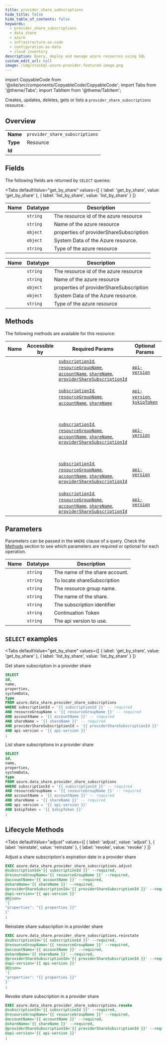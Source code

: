 ```yaml
--- 
title: provider_share_subscriptions
hide_title: false
hide_table_of_contents: false
keywords:
  - provider_share_subscriptions
  - data_share
  - azure
  - infrastructure-as-code
  - configuration-as-data
  - cloud inventory
description: Query, deploy and manage azure resources using SQL
custom_edit_url: null
image: /img/stackql-azure-provider-featured-image.png
---
```


import CopyableCode from '@site/src/components/CopyableCode/CopyableCode';
import Tabs from '@theme/Tabs';
import TabItem from '@theme/TabItem';

Creates, updates, deletes, gets or lists a <code>provider_share_subscriptions</code> resource.

## Overview
<table><tbody>
<tr><td><b>Name</b></td><td><code>provider_share_subscriptions</code></td></tr>
<tr><td><b>Type</b></td><td>Resource</td></tr>
<tr><td><b>Id</b></td><td><CopyableCode code="azure.data_share.provider_share_subscriptions" /></td></tr>
</tbody></table>

## Fields

The following fields are returned by `SELECT` queries:

<Tabs
    defaultValue="get_by_share"
    values={[
        { label: 'get_by_share', value: 'get_by_share' },
        { label: 'list_by_share', value: 'list_by_share' }
    ]}
>
<TabItem value="get_by_share">

<table>
<thead>
    <tr>
    <th>Name</th>
    <th>Datatype</th>
    <th>Description</th>
    </tr>
</thead>
<tbody>
<tr>
    <td><CopyableCode code="id" /></td>
    <td><code>string</code></td>
    <td>The resource id of the azure resource</td>
</tr>
<tr>
    <td><CopyableCode code="name" /></td>
    <td><code>string</code></td>
    <td>Name of the azure resource</td>
</tr>
<tr>
    <td><CopyableCode code="properties" /></td>
    <td><code>object</code></td>
    <td>properties of providerShareSubscription</td>
</tr>
<tr>
    <td><CopyableCode code="systemData" /></td>
    <td><code>object</code></td>
    <td>System Data of the Azure resource.</td>
</tr>
<tr>
    <td><CopyableCode code="type" /></td>
    <td><code>string</code></td>
    <td>Type of the azure resource</td>
</tr>
</tbody>
</table>
</TabItem>
<TabItem value="list_by_share">

<table>
<thead>
    <tr>
    <th>Name</th>
    <th>Datatype</th>
    <th>Description</th>
    </tr>
</thead>
<tbody>
<tr>
    <td><CopyableCode code="id" /></td>
    <td><code>string</code></td>
    <td>The resource id of the azure resource</td>
</tr>
<tr>
    <td><CopyableCode code="name" /></td>
    <td><code>string</code></td>
    <td>Name of the azure resource</td>
</tr>
<tr>
    <td><CopyableCode code="properties" /></td>
    <td><code>object</code></td>
    <td>properties of providerShareSubscription</td>
</tr>
<tr>
    <td><CopyableCode code="systemData" /></td>
    <td><code>object</code></td>
    <td>System Data of the Azure resource.</td>
</tr>
<tr>
    <td><CopyableCode code="type" /></td>
    <td><code>string</code></td>
    <td>Type of the azure resource</td>
</tr>
</tbody>
</table>
</TabItem>
</Tabs>

## Methods

The following methods are available for this resource:

<table>
<thead>
    <tr>
    <th>Name</th>
    <th>Accessible by</th>
    <th>Required Params</th>
    <th>Optional Params</th>
    <th>Description</th>
    </tr>
</thead>
<tbody>
<tr>
    <td><a href="#get_by_share"><CopyableCode code="get_by_share" /></a></td>
    <td><CopyableCode code="select" /></td>
    <td><a href="#parameter-subscriptionId"><code>subscriptionId</code></a>, <a href="#parameter-resourceGroupName"><code>resourceGroupName</code></a>, <a href="#parameter-accountName"><code>accountName</code></a>, <a href="#parameter-shareName"><code>shareName</code></a>, <a href="#parameter-providerShareSubscriptionId"><code>providerShareSubscriptionId</code></a></td>
    <td><a href="#parameter-api-version"><code>api-version</code></a></td>
    <td>Get share subscription in a provider share</td>
</tr>
<tr>
    <td><a href="#list_by_share"><CopyableCode code="list_by_share" /></a></td>
    <td><CopyableCode code="select" /></td>
    <td><a href="#parameter-subscriptionId"><code>subscriptionId</code></a>, <a href="#parameter-resourceGroupName"><code>resourceGroupName</code></a>, <a href="#parameter-accountName"><code>accountName</code></a>, <a href="#parameter-shareName"><code>shareName</code></a></td>
    <td><a href="#parameter-api-version"><code>api-version</code></a>, <a href="#parameter-$skipToken"><code>$skipToken</code></a></td>
    <td>List share subscriptions in a provider share</td>
</tr>
<tr>
    <td><a href="#adjust"><CopyableCode code="adjust" /></a></td>
    <td><CopyableCode code="exec" /></td>
    <td><a href="#parameter-subscriptionId"><code>subscriptionId</code></a>, <a href="#parameter-resourceGroupName"><code>resourceGroupName</code></a>, <a href="#parameter-accountName"><code>accountName</code></a>, <a href="#parameter-shareName"><code>shareName</code></a>, <a href="#parameter-providerShareSubscriptionId"><code>providerShareSubscriptionId</code></a></td>
    <td><a href="#parameter-api-version"><code>api-version</code></a></td>
    <td>Adjust a share subscription's expiration date in a provider share</td>
</tr>
<tr>
    <td><a href="#reinstate"><CopyableCode code="reinstate" /></a></td>
    <td><CopyableCode code="exec" /></td>
    <td><a href="#parameter-subscriptionId"><code>subscriptionId</code></a>, <a href="#parameter-resourceGroupName"><code>resourceGroupName</code></a>, <a href="#parameter-accountName"><code>accountName</code></a>, <a href="#parameter-shareName"><code>shareName</code></a>, <a href="#parameter-providerShareSubscriptionId"><code>providerShareSubscriptionId</code></a></td>
    <td><a href="#parameter-api-version"><code>api-version</code></a></td>
    <td>Reinstate share subscription in a provider share</td>
</tr>
<tr>
    <td><a href="#revoke"><CopyableCode code="revoke" /></a></td>
    <td><CopyableCode code="exec" /></td>
    <td><a href="#parameter-subscriptionId"><code>subscriptionId</code></a>, <a href="#parameter-resourceGroupName"><code>resourceGroupName</code></a>, <a href="#parameter-accountName"><code>accountName</code></a>, <a href="#parameter-shareName"><code>shareName</code></a>, <a href="#parameter-providerShareSubscriptionId"><code>providerShareSubscriptionId</code></a></td>
    <td><a href="#parameter-api-version"><code>api-version</code></a></td>
    <td>Revoke share subscription in a provider share</td>
</tr>
</tbody>
</table>

## Parameters

Parameters can be passed in the `WHERE` clause of a query. Check the [Methods](#methods) section to see which parameters are required or optional for each operation.

<table>
<thead>
    <tr>
    <th>Name</th>
    <th>Datatype</th>
    <th>Description</th>
    </tr>
</thead>
<tbody>
<tr id="parameter-accountName">
    <td><CopyableCode code="accountName" /></td>
    <td><code>string</code></td>
    <td>The name of the share account.</td>
</tr>
<tr id="parameter-providerShareSubscriptionId">
    <td><CopyableCode code="providerShareSubscriptionId" /></td>
    <td><code>string</code></td>
    <td>To locate shareSubscription</td>
</tr>
<tr id="parameter-resourceGroupName">
    <td><CopyableCode code="resourceGroupName" /></td>
    <td><code>string</code></td>
    <td>The resource group name.</td>
</tr>
<tr id="parameter-shareName">
    <td><CopyableCode code="shareName" /></td>
    <td><code>string</code></td>
    <td>The name of the share.</td>
</tr>
<tr id="parameter-subscriptionId">
    <td><CopyableCode code="subscriptionId" /></td>
    <td><code>string</code></td>
    <td>The subscription identifier</td>
</tr>
<tr id="parameter-$skipToken">
    <td><CopyableCode code="$skipToken" /></td>
    <td><code>string</code></td>
    <td>Continuation Token</td>
</tr>
<tr id="parameter-api-version">
    <td><CopyableCode code="api-version" /></td>
    <td><code>string</code></td>
    <td>The api version to use.</td>
</tr>
</tbody>
</table>

## `SELECT` examples

<Tabs
    defaultValue="get_by_share"
    values={[
        { label: 'get_by_share', value: 'get_by_share' },
        { label: 'list_by_share', value: 'list_by_share' }
    ]}
>
<TabItem value="get_by_share">

Get share subscription in a provider share

```sql
SELECT
id,
name,
properties,
systemData,
type
FROM azure.data_share.provider_share_subscriptions
WHERE subscriptionId = '{{ subscriptionId }}' -- required
AND resourceGroupName = '{{ resourceGroupName }}' -- required
AND accountName = '{{ accountName }}' -- required
AND shareName = '{{ shareName }}' -- required
AND providerShareSubscriptionId = '{{ providerShareSubscriptionId }}' -- required
AND api-version = '{{ api-version }}'
;
```
</TabItem>
<TabItem value="list_by_share">

List share subscriptions in a provider share

```sql
SELECT
id,
name,
properties,
systemData,
type
FROM azure.data_share.provider_share_subscriptions
WHERE subscriptionId = '{{ subscriptionId }}' -- required
AND resourceGroupName = '{{ resourceGroupName }}' -- required
AND accountName = '{{ accountName }}' -- required
AND shareName = '{{ shareName }}' -- required
AND api-version = '{{ api-version }}'
AND $skipToken = '{{ $skipToken }}'
;
```
</TabItem>
</Tabs>


## Lifecycle Methods

<Tabs
    defaultValue="adjust"
    values={[
        { label: 'adjust', value: 'adjust' },
        { label: 'reinstate', value: 'reinstate' },
        { label: 'revoke', value: 'revoke' }
    ]}
>
<TabItem value="adjust">

Adjust a share subscription's expiration date in a provider share

```sql
EXEC azure.data_share.provider_share_subscriptions.adjust 
@subscriptionId='{{ subscriptionId }}' --required, 
@resourceGroupName='{{ resourceGroupName }}' --required, 
@accountName='{{ accountName }}' --required, 
@shareName='{{ shareName }}' --required, 
@providerShareSubscriptionId='{{ providerShareSubscriptionId }}' --required, 
@api-version='{{ api-version }}' 
@@json=
'{
"properties": "{{ properties }}"
}'
;
```
</TabItem>
<TabItem value="reinstate">

Reinstate share subscription in a provider share

```sql
EXEC azure.data_share.provider_share_subscriptions.reinstate 
@subscriptionId='{{ subscriptionId }}' --required, 
@resourceGroupName='{{ resourceGroupName }}' --required, 
@accountName='{{ accountName }}' --required, 
@shareName='{{ shareName }}' --required, 
@providerShareSubscriptionId='{{ providerShareSubscriptionId }}' --required, 
@api-version='{{ api-version }}' 
@@json=
'{
"properties": "{{ properties }}"
}'
;
```
</TabItem>
<TabItem value="revoke">

Revoke share subscription in a provider share

```sql
EXEC azure.data_share.provider_share_subscriptions.revoke 
@subscriptionId='{{ subscriptionId }}' --required, 
@resourceGroupName='{{ resourceGroupName }}' --required, 
@accountName='{{ accountName }}' --required, 
@shareName='{{ shareName }}' --required, 
@providerShareSubscriptionId='{{ providerShareSubscriptionId }}' --required, 
@api-version='{{ api-version }}'
;
```
</TabItem>
</Tabs>

